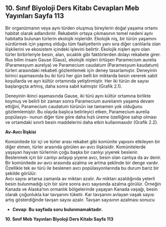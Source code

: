 ## 10. Sınıf Biyoloji Ders Kitabı Cevapları Meb Yayınları Sayfa 113

Bir organizmanın veya aynı türden oluşmuş bireylerin doğal yaşama ortamı habitat olarak adlandırılır. Rekabetin ortaya çıkmasının temel nedeni aynı habitatta bulunan türlerin ekolojik nişleridir. Ekolojik niş, bir türün yaşamını sürdürmek için yapmış olduğu tüm faaliyetlerin yanı sıra diğer canlılarla olan ilişkilerini ve ekosistem içindeki işlevini belirtir. Ekolojik nişleri aynı olan türler birbirleriyle besin, alan, sıcaklık gibi faktörlerden dolayı rekabete girer.  
 Rus bilim insanı Gause (Gaus), ekolojik nişleri örtüşen Paramecium aurelia (Paramesyum aurelya) ve Paramecium caudatum (Paramesyum kaudatum) türleri arasındaki rekabeti gözlemlemek için deney tasarlamıştır. Deneyinin birinci aşamasında bu iki türü her gün belli bir miktarda besin vererek sabit koşullarda ve ayrı kültür ortamında yetiştirmiştir. Her iki türün de sayısı başlangıçta artmış, daha sonra sabit kalmıştır (Grafik 2.1).

Deneyinin ikinci aşamasında Gause, iki türü aynı kültür ortamına birlikte koymuş ve belirli bir zaman sonra Paramecium aureiianm yaşama devam ettiğini, Paramecium caudatum türünün ise tamamen yok olduğunu gözlemlemiştir. Bu olayda başlıca belirleyici etken, Paramecium aurelia popülasyo- nunun diğer türe göre daha hızlı üreme özelliğine sahip olması ve ortamdaki sınırlı besin maddelerini daha etkin kullanmasıdır (Grafik 2.2).

**Av-Avcı İlişkisi**

Komünitede tür içi ve türler arası rekabet gibi komünite yapısını etkileyen bir diğer etmen, türler arasında görülen av-avcı ilişkisidir. Komünitelerde yaşayan hayvan türlerinin çoğu başka bir canlıyı yiyerek beslenir. Beslenmek için bir canlıyı avlayıp yiyene avcı, besin olan canlıya da av denir. Bir komünitede av-avcı arasında azalma ve artma şeklinde bir denge vardır. Özellikle tek av türü ile beslenen avcı popülasyonlarında bu durum bariz bir şekilde görülür.  
 Avcı sayısı artarsa zamanla av miktarı azalır. Av miktarı azaldığında yeterli besin bulunmadığı için bir süre sonra avcı sayısında azalma görülür. Örneğin Kanada ve Alaska’nın ormanlık bölgelerinde yaşayan Kanada vaşağı, besin olarak çoğunlukla kar tavşanını tüketir. Kar tavşanını avlayan vaşak sayısı artış gösterdiğinde tavşan sayısı azalır. Tavşan sayısının azalması sonucu

* **Cevap**: **Bu sayfada soru bulunmamaktadır.**

**10. Sınıf Meb Yayınları Biyoloji Ders Kitabı Sayfa 113**